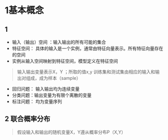 # 1基本概念

## 1
* 输入（输出）空间 ：输入输出的所有可能的集合
* 特征空间： 具体的输入是一个实例，通常由特征向量表示。所有特征向量存在的空间
* 实例从输入空间映射到特征空间，模型定义在特征空间


> 输入输出变量表示X，Y ；所取的值x,y
> 训练集和测试集由相应的输入和输出对组成，成为样本（sample）


* 回归问题： 输入输出均为连续变量
* 分类问题：输出变量为有限个离散的变量
* 标注问题： 均为变量序列

## 2 联合概率分布
> 假设输入和输出的随机变量X，Y遵从概率分布P（X,Y）

